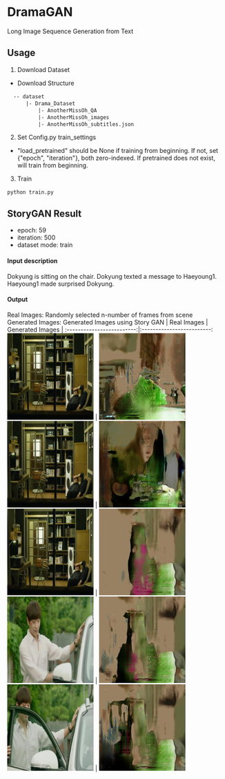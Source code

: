 # DramaGAN
Long Image Sequence Generation from Text

## Usage
1. Download Dataset
  - Download Structure
  ```
	-- dataset
	    |- Drama_Dataset
			|- AnotherMissOh_QA
			|- AnotherMissOh_images
			|- AnotherMissOh_subtitles.json 
  ```
2. Set Config.py train_settings
  - "load_pretrained" should be None if training from beginning. If not, set {"epoch", "iteration"}, both zero-indexed. If pretrained does not exist, will train from beginning.

3. Train
```bash
python train.py
```

## StoryGAN Result
- epoch: 59
- iteration: 500
- dataset mode: train

#### Input description

Dokyung is sitting on the chair.  Dokyung texted a message to Haeyoung1. Haeyoung1 made surprised Dokyung.

#### Output
Real Images: Randomly selected n-number of frames from scene <br>
Generated Images: Generated Images using Story GAN
| Real Images | Generated Images |
:-------------------------:|:-------------------------:
<img src="./imgs/train_13_0_real.jpg" width="200"/> | <img src="./imgs/train_13_0_fake.jpg" width="200"/> 
<img src="./imgs/train_13_1_real.jpg" width="200"/> | <img src="./imgs/train_13_1_fake.jpg" width="200"/> 
<img src="./imgs/train_13_2_real.jpg" width="200"/> | <img src="./imgs/train_13_2_fake.jpg" width="200"/> 
<img src="./imgs/train_13_3_real.jpg" width="200"/> | <img src="./imgs/train_13_3_fake.jpg" width="200"/> 
<img src="./imgs/train_13_4_real.jpg" width="200"/> | <img src="./imgs/train_13_4_fake.jpg" width="200"/> 

